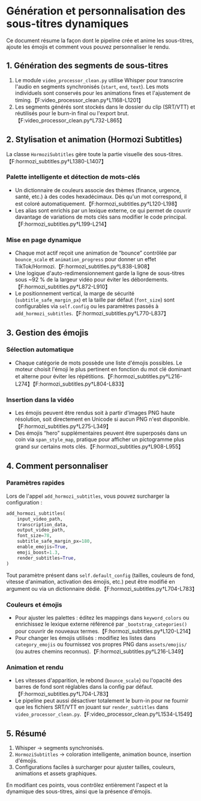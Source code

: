 # Génération et personnalisation des sous-titres dynamiques

Ce document résume la façon dont le pipeline crée et anime les sous-titres, ajoute les émojis et comment vous pouvez personnaliser le rendu.

## 1. Génération des segments de sous-titres

1. Le module `video_processor_clean.py` utilise Whisper pour transcrire l'audio en segments synchronisés (`start`, `end`, `text`). Les mots individuels sont conservés pour les animations fines et l'ajustement de timing.【F:video_processor_clean.py†L1168-L1201】
2. Les segments générés sont stockés dans le dossier du clip (SRT/VTT) et réutilisés pour le burn-in final ou l'export brut.【F:video_processor_clean.py†L732-L865】

## 2. Stylisation et animation (Hormozi Subtitles)

La classe `HormoziSubtitles` gère toute la partie visuelle des sous-titres.【F:hormozi_subtitles.py†L1380-L1407】

### Palette intelligente et détection de mots-clés

* Un dictionnaire de couleurs associe des thèmes (finance, urgence, santé, etc.) à des codes hexadécimaux. Dès qu'un mot correspond, il est coloré automatiquement.【F:hormozi_subtitles.py†L120-L198】
* Les alias sont enrichis par un lexique externe, ce qui permet de couvrir davantage de variations de mots clés sans modifier le code principal.【F:hormozi_subtitles.py†L199-L214】

### Mise en page dynamique

* Chaque mot actif reçoit une animation de “bounce” contrôlée par `bounce_scale` et `animation_progress` pour donner un effet TikTok/Hormozi.【F:hormozi_subtitles.py†L838-L908】
* Une logique d'auto-redimensionnement garde la ligne de sous-titres sous ~92 % de la largeur vidéo pour éviter les débordements.【F:hormozi_subtitles.py†L872-L910】
* Le positionnement vertical, la marge de sécurité (`subtitle_safe_margin_px`) et la taille par défaut (`font_size`) sont configurables via `self.config` ou les paramètres passés à `add_hormozi_subtitles`.【F:hormozi_subtitles.py†L770-L837】

## 3. Gestion des émojis

### Sélection automatique

* Chaque catégorie de mots possède une liste d'émojis possibles. Le moteur choisit l'émoji le plus pertinent en fonction du mot clé dominant et alterne pour éviter les répétitions.【F:hormozi_subtitles.py†L216-L274】【F:hormozi_subtitles.py†L804-L833】

### Insertion dans la vidéo

* Les émojis peuvent être rendus soit à partir d'images PNG haute résolution, soit directement en Unicode si aucun PNG n'est disponible.【F:hormozi_subtitles.py†L275-L349】
* Des émojis “hero” supplémentaires peuvent être superposés dans un coin via `span_style_map`, pratique pour afficher un pictogramme plus grand sur certains mots clés.【F:hormozi_subtitles.py†L908-L955】

## 4. Comment personnaliser

### Paramètres rapides

Lors de l'appel `add_hormozi_subtitles`, vous pouvez surcharger la configuration :

```python
add_hormozi_subtitles(
    input_video_path,
    transcription_data,
    output_video_path,
    font_size=78,
    subtitle_safe_margin_px=180,
    enable_emojis=True,
    emoji_boost=1.3,
    render_subtitles=True,
)
```

Tout paramètre présent dans `self.default_config` (tailles, couleurs de fond, vitesse d'animation, activation des émojis, etc.) peut être modifié en argument ou via un dictionnaire dédié.【F:hormozi_subtitles.py†L704-L783】

### Couleurs et émojis

* Pour ajuster les palettes : éditez les mappings dans `keyword_colors` ou enrichissez le lexique externe référencé par `_bootstrap_categories()` pour couvrir de nouveaux termes.【F:hormozi_subtitles.py†L120-L214】
* Pour changer les émojis utilisés : modifiez les listes dans `category_emojis` ou fournissez vos propres PNG dans `assets/emojis/` (ou autres chemins reconnus).【F:hormozi_subtitles.py†L216-L349】

### Animation et rendu

* Les vitesses d'apparition, le rebond (`bounce_scale`) ou l'opacité des barres de fond sont réglables dans la config par défaut.【F:hormozi_subtitles.py†L704-L783】
* Le pipeline peut aussi désactiver totalement le burn-in pour ne fournir que les fichiers SRT/VTT en jouant sur `render_subtitles` dans `video_processor_clean.py`.【F:video_processor_clean.py†L1534-L1549】

## 5. Résumé

1. Whisper → segments synchronisés.
2. `HormoziSubtitles` → coloration intelligente, animation bounce, insertion d'émojis.
3. Configurations faciles à surcharger pour ajuster tailles, couleurs, animations et assets graphiques.

En modifiant ces points, vous contrôlez entièrement l'aspect et la dynamique des sous-titres, ainsi que la présence d'émojis.

